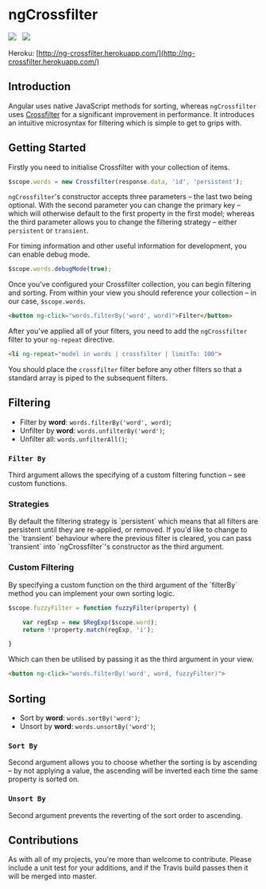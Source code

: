 ngCrossfilter
=============

<img src="https://api.travis-ci.org/Wildhoney/ngCrossfilter.png" />
&nbsp;
<img src="https://badge.fury.io/js/ng-crossfilter.png" />

Heroku: [http://ng-crossfilter.herokuapp.com/](http://ng-crossfilter.herokuapp.com/)

Introduction
-------------

Angular uses native JavaScript methods for sorting, whereas `ngCrossfilter` uses <a href="https://github.com/square/crossfilter" target="_blank">Crossfilter</a> for a significant improvement in performance. It introduces an intuitive microsyntax for filtering which is simple to get to grips with.

Getting Started
-------------

Firstly you need to initialise Crossfilter with your collection of items.

```javascript
$scope.words = new Crossfilter(response.data, 'id', 'persistent');
```

`ngCrossfilter`'s constructor accepts three parameters &ndash; the last two being optional. With the second parameter you can change the primary key &ndash; which will otherwise default to the first property in the first model; whereas the third parameter allows you to change the filtering strategy &ndash; either `persistent` or `transient`.

For timing information and other useful information for development, you can enable debug mode.

```javascript
$scope.words.debugMode(true);
```

Once you've configured your Crossfilter collection, you can begin filtering and sorting. From within your view you should reference your collection &ndash; in our case, `$scope.words`.

```html
<button ng-click="words.filterBy('word', word)">Filter</button>
```

After you've applied all of your filters, you need to add the `ngCrossfilter` filter to your `ng-repeat` directive.

```html
<li ng-repeat="model in words | crossfilter | limitTo: 100">
```

You should place the `crossfilter` filter before any other filters so that a standard array is piped to the subsequent filters.

Filtering
-------------

 * Filter by **word**: `words.filterBy('word', word)`;
 * Unfilter by **word**: `words.unfilterBy('word')`;
 * Unfilter all: `words.unfilterAll()`;

 <h3><code>Filter By</code></h3>
 Third argument allows the specifying of a custom filtering function &ndash; see custom functions.

 <h3>Strategies</h3>
 By default the filtering strategy is `persistent` which means that all filters are persistent until they are re-applied, or removed. If you'd like to change to the `transient` behaviour where the previous filter is cleared, you can pass `transient` into `ngCrossfilter`'s constructor as the third argument.

 <h3>Custom Filtering</h3>
 By specifying a custom function on the third argument of the `filterBy` method you can implement your own sorting logic.

 ```javascript
 $scope.fuzzyFilter = function fuzzyFilter(property) {

     var regExp = new $RegExp($scope.word);
     return !!property.match(regExp, 'i');

 }
 ```

 Which can then be utilised by passing it as the third argument in your view.

 ```html
 <button ng-click="words.filterBy('word', word, fuzzyFilter)">
 ```

Sorting
-------------

 * Sort by **word**: `words.sortBy('word')`;
 * Unsort by **word**: `words.unsortBy('word')`;

 <h3><code>Sort By</code></h3>
 Second argument allows you to choose whether the sorting is by ascending &ndash; by not applying a value, the ascending will be inverted each time the same property is sorted on.

 <h3><code>Unsort By</code></h3>
 Second argument prevents the reverting of the sort order to ascending.

Contributions
-------------

As with all of my projects, you're more than welcome to contribute. Please include a unit test for your additions, and if the Travis build passes then it will be merged into master.